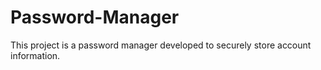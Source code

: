 # Password-Manager
This project is a password manager developed to securely store account information.
